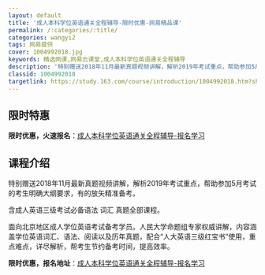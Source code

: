 ```yaml
---
layout: default
title: '成人本科学位英语通关全程辅导-限时优惠-网易精品课'
permalink: /:categories/:title/
categories: wangyi2
tags: 网易提供
cover: 1004992018.jpg
keywords: 精选网课,网易云课堂,成人本科学位英语通关全程辅导
description: '特别赠送2018年11月最新真题视频讲解，解析2019年考试重点，帮助参加5月考试的考生明确大纲要求，有的放矢精准备考。'
classid: 1004992018
targetlink: https://study.163.com/course/introduction/1004992018.htm?share=1&shareId=1025206652&utm_campaign=share&utm_medium=iphoneShare&utm_source=&utm_u=1025206652
---
```


## 限时特惠

**限时优惠，火速报名**：[成人本科学位英语通关全程辅导-报名学习](https://study.163.com/course/introduction/1004992018.htm?share=1&shareId=1025206652&utm_campaign=share&utm_medium=iphoneShare&utm_source=&utm_u=1025206652)

## 课程介绍

特别赠送2018年11月最新真题视频讲解，解析2019年考试重点，帮助参加5月考试的考生明确大纲要求，有的放矢精准备考。



含成人英语三级考试必备语法 词汇 真题全部课程。



面向北京地区成人学位英语考试备考学员。人民大学命题组专家权威讲解，内容涵盖学位英语词汇、语法、阅读以及历年真题，配合“人大英语三级红宝书”使用，重点难点，详尽解析，帮考生节约备考时间，提高效率。

**限时优惠，报名地址**：[成人本科学位英语通关全程辅导-报名学习](https://study.163.com/course/introduction/1004992018.htm?share=1&shareId=1025206652&utm_campaign=share&utm_medium=iphoneShare&utm_source=&utm_u=1025206652)

